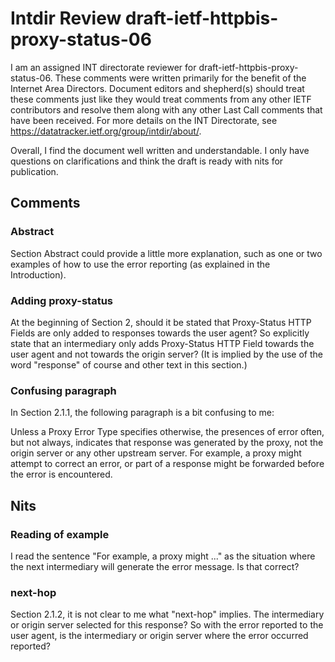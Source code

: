 # Intdir Review draft-ietf-httpbis-proxy-status-06

I am an assigned INT directorate reviewer for
draft-ietf-httpbis-proxy-status-06.  These comments were written
primarily for the benefit of the Internet Area Directors.  Document
editors and shepherd(s) should treat these comments just like they
would treat comments from any other IETF contributors and resolve them
along with any other Last Call comments that have been received.  For
more details on the INT Directorate, see
https://datatracker.ietf.org/group/intdir/about/.

Overall, I find the document well written and understandable.  I only
have questions on clarifications and think the draft is ready with
nits for publication.

## Comments

### Abstract

Section Abstract could provide a little more explanation, such as one
or two examples of how to use the error reporting (as explained in the
Introduction).

### Adding proxy-status

At the beginning of Section 2, should it be stated that Proxy-Status
HTTP Fields are only added to responses towards the user agent?  So
explicitly state that an intermediary only adds Proxy-Status HTTP
Field towards the user agent and not towards the origin server?  (It
is implied by the use of the word "response" of course and other text
in this section.)

### Confusing paragraph

In Section 2.1.1, the following paragraph is a bit confusing to me:

   Unless a Proxy Error Type specifies otherwise, the presences of error
   often, but not always, indicates that response was generated by the
   proxy, not the origin server or any other upstream server.  For
   example, a proxy might attempt to correct an error, or part of a
   response might be forwarded before the error is encountered.

## Nits

### Reading of example

I read the sentence "For example, a proxy might ..." as the situation
where the next intermediary will generate the error message.  Is that
correct?


### next-hop

Section 2.1.2, it is not clear to me what "next-hop" implies.  The
intermediary or origin server selected for this response?  So with
the error reported to the user agent, is the intermediary or origin
server where the error occurred reported?
